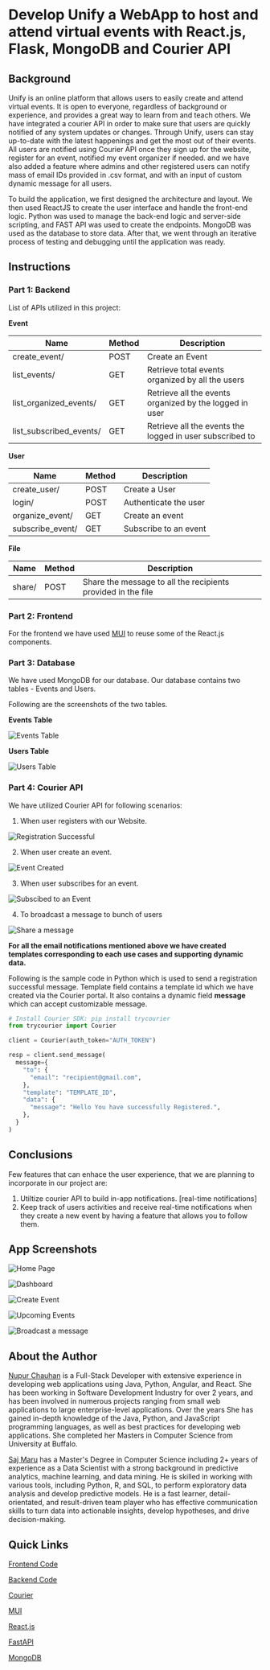 # Develop Unify a WebApp to host and attend virtual events with React.js, Flask, MongoDB and Courier API

  

## Background

  

Unify is an online platform that allows users to easily create and attend virtual events. It is open to everyone, regardless of background or experience, and provides a great way to learn from and teach others. We have integrated a courier API in order to make sure that users are quickly notified of any system updates or changes. Through Unify, users can stay up-to-date with the latest happenings and get the most out of their events. All users are notified using Courier API once they sign up for the website, register for an event, notified my event organizer if needed. and we have also added a feature where admins and other registered users can notify mass of email IDs provided in .csv format, and with an input of custom dynamic message for all users.

To build the application, we first designed the architecture and layout. We then used ReactJS to create the user interface and handle the front-end logic. Python was used to manage the back-end logic and server-side scripting, and FAST API was used to create the endpoints. MongoDB was used as the database to store data. After that, we went through an iterative process of testing and debugging until the application was ready.

## Instructions

### Part 1: Backend

List of APIs utilized in this project:

**Event**

| Name | Method | Description |
|--|--|--|
| create_event/ | POST | Create an Event|
| list_events/ | GET | Retrieve total events organized by all the users |
| list_organized_events/| GET | Retrieve all the events organized by the logged in user |
|  list_subscribed_events/| GET | Retrieve all the events the logged in user subscribed to |

**User**

| Name | Method | Description |
|--|--|--|
| create_user/ |  POST | Create a User|
| login/ | POST | Authenticate the user |
| organize_event/| GET | Create an event |
| subscribe_event/ | GET | Subscribe to an event | 

**File**

| Name | Method | Description |
|--|--|--|
| share/ | POST | Share the message to all the recipients provided in the file | 
  

### Part 2: Frontend

For the frontend we have used [MUI](https://mui.com/) to reuse some of the React.js components.


### Part 3: Database
 
We have used MongoDB for our database. Our database contains two tables - Events and Users.

Following are the screenshots of the two tables.

**Events Table**
  
![Events Table](./images/events_table.png)

**Users Table**

![Users Table](./images/users_table.png)

### Part 4: Courier API

We have utilized Courier API for following scenarios:

1. When user registers with our Website.

![Registration Successful](./images/register.png)

2. When user create an event.

![Event Created](./images/create.png)

3. When user subscribes for an event.

![Subscibed to an Event](./images/subscribe.png)

4. To broadcast a message to bunch of users

![Share a message](./images/custom_message.png)

**For all the email notifications mentioned above we have created templates corresponding to each use cases and supporting dynamic data.**

Following is the sample code in Python which is used to send a registration successful message. Template field contains a template id which we have created via the Courier portal. It also contains a dynamic field **message** which can accept customizable message.

``` Python
# Install Courier SDK: pip install trycourier
from trycourier import Courier

client = Courier(auth_token="AUTH_TOKEN")

resp = client.send_message(
  message={
    "to": {
      "email": "recipient@gmail.com",
    },
    "template": "TEMPLATE_ID",
    "data": {
      "message": "Hello You have successfully Registered.",
    },
  }
)
```

## Conclusions

 Few features that can enhace the user experience, that we are planning to incorporate in our project are:

1. Utiltize courier API to build in-app notifications. [real-time notifications]
2. Keep track of users activities and receive real-time notifications when they create a new event by having a feature that allows you to follow them.

## App Screenshots

![Home Page](./images/home_page.png)

![Dashboard](./images/dashboard.png)

![Create Event](./images/create_event.png)

![Upcoming Events](./images/upcoming_events.png)

![Broadcast a message](./images/share.png)

## About the Author

[Nupur Chauhan](https://www.linkedin.com/in/nupurchauhan6/) is a Full-Stack Developer with extensive experience in developing web applications using Java, Python, Angular, and React. She has been working in Software Development Industry for over 2 years, and has been involved in numerous projects ranging from small web applications to large enterprise-level applications. Over the years She has gained in-depth knowledge of the Java, Python, and JavaScript programming languages, as well as best practices for developing web applications. She completed her Masters in Computer Science from University at Buffalo.

[Saj Maru](https://www.linkedin.com/in/sajmaru) has a Master's Degree in Computer Science including 2+ years of experience as a Data Scientist with a strong background in predictive analytics, machine learning, and data mining. He is skilled in working with various tools, including Python, R, and SQL, to perform exploratory data analysis and develop predictive models. He is a fast learner, detail-orientated, and result-driven team player who has effective communication skills to turn data into actionable insights, develop hypotheses, and drive decision-making.

## Quick Links

[Frontend Code](https://github.com/nupurchauhan6/unify-client)

[Backend Code](https://github.com/nupurchauhan6/unify-server)

[Courier](https://www.courier.com/)

[MUI](https://mui.com/)

[React.js](https://reactjs.org/)

[FastAPI](https://fastapi.tiangolo.com/)

[MongoDB](https://www.mongodb.com/)

